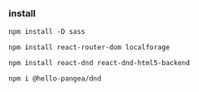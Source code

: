### install

```
npm install -D sass

```

```
npm install react-router-dom localforage
```

```
npm install react-dnd react-dnd-html5-backend
```

```
npm i @hello-pangea/dnd
```